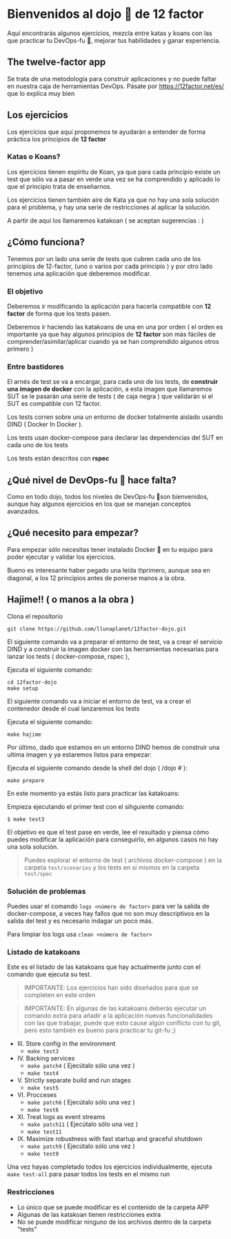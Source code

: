# Bienvenidos al dojo 🏯 de 12 factor

Aquí encontrarás algunos ejercicios, mezcla entre katas y koans con las que practicar tu DevOps-fu 🥋, mejorar tus habilidades y ganar experiencia. 

## The twelve-factor app

Se trata de una metodología para construir aplicaciones y no puede faltar en nuestra caja de herramientas DevOps. Pásate por https://12factor.net/es/ que lo explica muy bien

## Los ejercicios

Los ejercicios que aquí proponemos te ayudarán a entender de forma práctica los principios de **12 factor**

### Katas o Koans?

Los ejercicios tienen espíritu de Koan, ya que para cada principio existe un test que sólo va a pasar en verde una vez se ha comprendido y aplicado lo que el principio trata de enseñarnos.

Los ejercicios tienen también aire de Kata ya que no hay una sola solución para el problema, y hay una serie de restricciones al aplicar la solución.

A partir de aquí los llamaremos katakoan ( se aceptan sugerencias : )

## ¿Cómo funciona?

Tenemos por un lado una serie de tests que cubren cada uno de los principios de 12-factor, (uno o varios por cada principio ) y por otro lado tenemos una aplicación que deberemos modificar.

### El objetivo

Deberemos ir modificando la aplicación para hacerla compatible con **12 factor** de forma que los tests pasen.

Deberemos ir haciendo las katakoans de una en una por orden ( el orden es importante ya que hay algunos principios de **12 factor** son más fáciles de comprender/asimilar/aplicar cuando ya se han comprendido algunos otros primero )

### Entre bastidores

El arnés de test se va a encargar, para cada uno de los tests, de **construir una imagen de docker** con la aplicación, a esta imagen que llamaremos SUT se le pasarán una serie de tests ( de caja negra ) que validarán si el SUT es compatible con 12 factor.

Los tests corren sobre una un entorno de docker totalmente aislado usando DIND ( Docker In Docker ). 

Los tests usan docker-compose para declarar las dependencias del SUT en cada uno de los tests

Los tests están descritos con **rspec**

## ¿Qué nivel de DevOps-fu 🥋 hace falta?

Como en todo dojo, todos los niveles de DevOps-fu 🥋son bienvenidos, aunque hay algunos ejercicios en los que se manejan conceptos avanzados.

## ¿Qué necesito para empezar?

Para empezar sólo necesitas tener instalado Docker 🐳 en tu equipo para poder ejecutar y validar los ejercicios.

Bueno es interesante haber pegado una leída 🤓primero, aunque sea en diagonal, a los 12 principios antes de ponerse manos a la obra.

## Hajime!! ( o manos a la obra )

Clona el repositorio

```
git clone https://github.com/llunaplanet/12factor-dojo.git
```
El siguiente comando va a preparar el entorno de test, va a crear el servicio DIND y a construir la imagen docker con las herramientas necesarias para lanzar los tests ( docker-compose, rspec ), 

Ejecuta el siguiente comando:
```
cd 12factor-dojo
make setup
```
El siguiente comando va a iniciar el entorno de test, va a crear el contenedor desde el cual lanzaremos los tests

Ejecuta el siguiente comando:
```
make hajime
```
Por último, dado que estamos en un entorno DIND hemos de construir una ultima imagen y ya estaremos listos para empezar:

Ejecuta el siguiente comando desde la shell del dojo ( /dojo # ):

```
make prepare
```
En este momento ya estás listo para practicar las katakoans:

Empieza ejecutando el primer test con el sihguiente comando:
```
$ make test3
```
El objetivo es que el test pase en verde, lee el resultado y piensa cómo puedes modificar la aplicación para conseguirlo, en algunos casos no hay una sola solución. 

> Puedes explorar el entorno de test ( archivos docker-compose ) en la carpeta `test/scenarios` y los tests en sí mismos en la carpeta `test/spec`

### Solución de problemas

Puedes usar el comando `logs <número de factor>` para ver la salida de docker-compose, a veces hay fallos que no son muy descriptivos en la salida del test y es necesario indagar un poco más.

Para limpiar los logs usa `clean <número de factor>`

### Listado de katakoans

Este es el listado de las katakoans que hay actualmente junto con el comando que ejecuta su test.

> IMPORTANTE: Los ejercicios han sido diseñados para que se completen en este orden

> IMPORTANTE: En algunas de las katakoans deberás ejecutar un comando extra para añadir a la aplicación nuevas funcionalidades con las que trabajar, puede que esto cause algún conflicto con tu git, pero esto también es bueno para practicar tu git-fu ;)

 - III. Store config in the environment    
	 - `make test3`
 - IV. Backing services
   - `make patch4` ( Ejecútalo sólo una vez )
   - `make test4`
 - V. Strictly separate build and run stages
   - `make test5`
 - VI. Procceses
   - `make patch6` ( Ejecútalo sólo una vez )
   - `make test6`
 - XI. Treat logs as event streams
   - `make patch11` ( Ejecútalo sólo una vez )
   - `make test11`
 - IX. Maximize robustness with fast startup and graceful shutdown
   - `make patch9` ( Ejecútalo sólo una vez )
   - `make test9`
   
Una vez hayas completado todos los ejercicios individualmente, ejecuta `make test-all` para pasar todos los tests en el mismo run

### Restricciones

- Lo único que se puede modificar es el contenido de la carpeta APP 
- Algunas de las katakoan tienen restricciones extra
- No se puede modificar ninguno de los archivos dentro de la carpeta "tests" 
